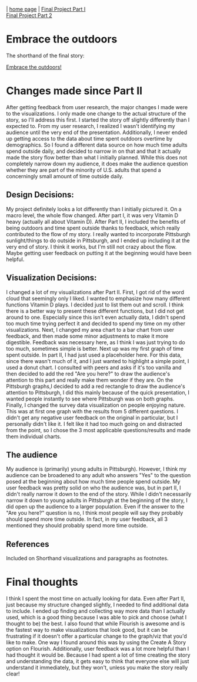 | [home page](https://chadpenny.github.io/cpenny-portfolio/) |
[Final Project Part I](finalProject_part1.md)<br>
[Final Project Part 2](finalproject_part2.md)
# Embrace the outdoors
The shorthand of the final story:

[Embrace the outdoors!](https://carnegiemellon.shorthandstories.com/embrace-the-outdoors/index.html)

# Changes made since Part II
After getting feedback from user research, the major changes I made were to the visualizations. I only made one change to the actual structure of the story, so I'll address this first. 
I started the story off slightly differently than I expected to. From my user research, I realized I wasn't identifying my audience until the very end of the presentation. Additionally, I never 
ended up getting access to the data about time spent outdoors overtime by demographics. So I found a different data source on how much time adults spend outside daily, and decided to narrow in on that 
and that it actually made the story flow better than what I initially planned. While this does not completely narrow down my audience, it does make the audience question whether they are part of the minority of U.S. adults 
that spend a concerningly small amount of time outside daily. 

## Design Decisions: 
My project definitely looks a lot differently than I initially pictured it. On a macro level, the whole flow changed. After part I, it was very Vitamin D heavy (actually all about Vitamin D). After Part II, I included the benefits of being outdoors and time spent outside thanks to feedback, which 
really contributed to the flow of my story. I really wanted to incorporate Pittsburgh sunlight/things to do outside in Pittsburgh, and I ended up including it at the very end of story. I think it works, but I'm still not crazy about the flow. Maybe getting user feedback on putting it at the beginning 
would have been helpful.

## Visualization Decisions: 
I changed a lot of my visualizations after Part II. First, I got rid of the word cloud that seemingly only I liked. I wanted to emphasize how many different functions Vitamin D plays. I decided just to list them out and scroll. I think there is a better way to present these different functions, but I did not get around to one. Especially since this isn't even actually data, I didn't spend too much time trying perfect it and decided to spend my time on my other visualizations.
Next, I changed my area chart to a bar chart from user feedback, and then made some minor adjustments to make it more digestible. Feedback was necessary here, as I think I was just trying to do too much, sometimes simple is better. Next up was my first graph of time spent outside. In part II, I had just used a placeholder here. For this data, since there wasn't much of it, and I just wanted to highlight a simple point, I used a donut chart. I consulted with peers and asks if it's too vanilla
and then decided to add the red "Are you here?" to draw the audience's attention to this part and really make them wonder if they are. 
On the Pittsburgh graphs,I decided to add a red rectangle to draw the audience's attention to Pittsburgh, I did this mainly because of the quick presentation, I wanted people instantly to see where Pittsburgh was on both graphs. Finally, I changed the survey data visualization on people enjoying nature. This was at first one graph with the results from 5 different questions. I didn't get any negative user feedback on the original in particular, but I personally didn't like it. I felt like it had too much
going on and distracted from the point, so I chose the 3 most applicable questions/results and made them individual charts. 

## The audience
My audience is (primarily) young adults in Pittsburgh). However, I think my audience can be broadened to any adult who answers "Yes" to the question posed at the beginning about how much time people spend outside. 
My user feedback was pretty solid on who the audience was, but in part II, I didn't really narrow it down to the end of the story. While I didn't necessarily narrow it down to young adults in Pittsburgh at the beginning of the story,
I did open up the audience to a larger population. Even if the answer to the "Are you here?" question is no, I think most people will say they probably should spend more time outside. In fact, in my user feedback, all 3 mentioned they should probably spend more time outside. 


## References
Included on Shorthand visualizations and paragraphs as footnotes. 


# Final thoughts
I think I spent the most time on actually looking for data. Even after Part II, just because my structure changed slightly, I needed to find additional data to include. I ended up finding and collecting way more data than I actually used, which is a good thing
because I was able to pick and choose (what I thought to be) the best. I also found that while Flourish is awesome and is the fastest way to make visualizations that look good, but it can be frustrating if it doesn't offer a particular change to the graph/viz that you'd like to make.
One way I found around this was by using the Create A Story option on Flourish. Additionally, user feedback was a lot more helpful than I had thought it would be. Because I had spent a lot of time creating the story and understanding the data, it gets easy to think that everyone else will just understand it immediately, but they won't, unless you make the story really clear!


